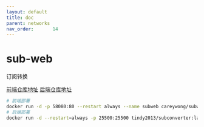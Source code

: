```yaml
---
layout: default
title: doc
parent: networks
nav_order:       14
---
```


# sub-web

订阅转换

[前端仓库地址](https://github.com/CareyWang/sub-web?tab=readme-ov-file#install)
[后端仓库地址](https://github.com/tindy2013/subconverter)

```bash
# 前端部署
docker run -d -p 58080:80 --restart always --name subweb careywong/subweb:latest
# 后端部署
docker run -d --restart=always -p 25500:25500 tindy2013/subconverter:latest
```
